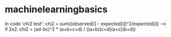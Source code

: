 # machinelearningbasics

In code 'chi2 test':
 chi2 = sum((observed[i] - expected[i])^2/expected[i])
 -->
 if 2x2:
  chi2 = (ad-bc)^2 * (a+b+c+d) / ((a+b)(c+d)(a+c)(b+d))
